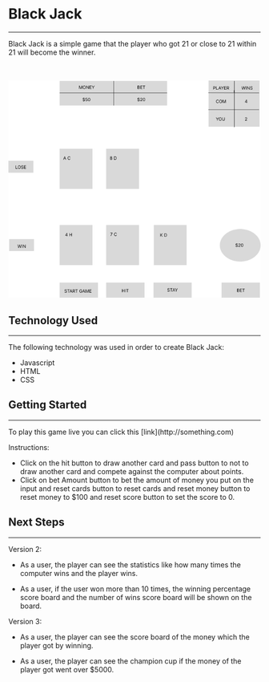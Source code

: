 # Black Jack
<hr>
Black Jack is a simple game that the player who got 21 or close to 21 within 21 will become the winner. 
<br/>
<br/>
<br/>

![Wireframe](asset/wireframe.png)


## Technology Used
<hr>
The following technology was used in order to create Black Jack: 

- Javascript
- HTML
- CSS

## Getting Started
<hr>
To play this game live you can click this [link](http://something.com)

Instructions:

-  Click on the hit button to draw another card and pass button to 
   not to draw another card and compete against the computer about 
   points.
-  Click on bet Amount button to bet the amount of money you put 
   on the input and reset cards button to reset cards and reset 
   money button to reset money to $100 and reset score button to 
   set the score to 0. 

## Next Steps
<hr>

Version 2: 

-   As a user, the player can see the statistics like how many 
    times the computer wins and the player wins.

-   As a user, if the user won more than 10 times, the winning 
    percentage score board and the number of wins score board will 
    be shown on the board. 

Version 3: 

-   As a user, the player can see the score board of the money 
    which the player got by winning.

-   As a user, the player can see the champion cup if the money of 
    the player got went over $5000.


